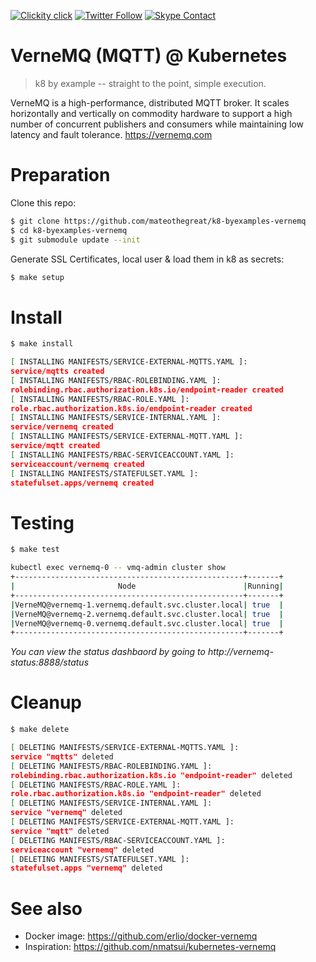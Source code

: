 <!--
#                                 __                 __
#    __  ______  ____ ___  ____ _/ /____  ____  ____/ /
#   / / / / __ \/ __ `__ \/ __ `/ __/ _ \/ __ \/ __  /
#  / /_/ / /_/ / / / / / / /_/ / /_/  __/ /_/ / /_/ /
#  \__, /\____/_/ /_/ /_/\__,_/\__/\___/\____/\__,_/
# /____                     matthewdavis.io, holla!
#
#-->

[![Clickity click](https://img.shields.io/badge/k8s%20by%20example%20yo-its%20go%20time-ff69b4.svg?style=flat-square)](https://k8.matthewdavis.io)
[![Twitter Follow](https://img.shields.io/twitter/follow/yomateod.svg?label=Follow&style=flat-square)](https://twitter.com/yomateod) [![Skype Contact](https://img.shields.io/badge/skype%20id-matthew@matthewdavis.io-blue.svg?style=flat-square)](skype:matthew@matthewdavis.io?chat)

# VerneMQ (MQTT) @ Kubernetes

> k8 by example -- straight to the point, simple execution.

VerneMQ is a high-performance, distributed MQTT broker. It scales horizontally and vertically on commodity hardware to support a high number of concurrent publishers and consumers while maintaining low latency and fault tolerance. https://vernemq.com

# Preparation

Clone this repo:

```sh
$ git clone https://github.com/mateothegreat/k8-byexamples-vernemq
$ cd k8-byexamples-vernemq
$ git submodule update --init
```

Generate SSL Certificates, local user & load them in k8 as secrets:

```sh
$ make setup
```

# Install
```sh
$ make install

[ INSTALLING MANIFESTS/SERVICE-EXTERNAL-MQTTS.YAML ]:
service/mqtts created
[ INSTALLING MANIFESTS/RBAC-ROLEBINDING.YAML ]:
rolebinding.rbac.authorization.k8s.io/endpoint-reader created
[ INSTALLING MANIFESTS/RBAC-ROLE.YAML ]:
role.rbac.authorization.k8s.io/endpoint-reader created
[ INSTALLING MANIFESTS/SERVICE-INTERNAL.YAML ]:
service/vernemq created
[ INSTALLING MANIFESTS/SERVICE-EXTERNAL-MQTT.YAML ]:
service/mqtt created
[ INSTALLING MANIFESTS/RBAC-SERVICEACCOUNT.YAML ]:
serviceaccount/vernemq created
[ INSTALLING MANIFESTS/STATEFULSET.YAML ]:
statefulset.apps/vernemq created
```

# Testing
```sh
$ make test

kubectl exec vernemq-0 -- vmq-admin cluster show
+---------------------------------------------------+-------+
|                       Node                        |Running|
+---------------------------------------------------+-------+
|VerneMQ@vernemq-1.vernemq.default.svc.cluster.local| true  |
|VerneMQ@vernemq-2.vernemq.default.svc.cluster.local| true  |
|VerneMQ@vernemq-0.vernemq.default.svc.cluster.local| true  |
+---------------------------------------------------+-------+
```

_You can view the status dashbaord by going to  http://vernemq-status:8888/status_

# Cleanup

```sh
$ make delete

[ DELETING MANIFESTS/SERVICE-EXTERNAL-MQTTS.YAML ]:
service "mqtts" deleted
[ DELETING MANIFESTS/RBAC-ROLEBINDING.YAML ]:
rolebinding.rbac.authorization.k8s.io "endpoint-reader" deleted
[ DELETING MANIFESTS/RBAC-ROLE.YAML ]:
role.rbac.authorization.k8s.io "endpoint-reader" deleted
[ DELETING MANIFESTS/SERVICE-INTERNAL.YAML ]:
service "vernemq" deleted
[ DELETING MANIFESTS/SERVICE-EXTERNAL-MQTT.YAML ]:
service "mqtt" deleted
[ DELETING MANIFESTS/RBAC-SERVICEACCOUNT.YAML ]:
serviceaccount "vernemq" deleted
[ DELETING MANIFESTS/STATEFULSET.YAML ]:
statefulset.apps "vernemq" deleted
```

# See also

* Docker image: https://github.com/erlio/docker-vernemq
* Inspiration: https://github.com/nmatsui/kubernetes-vernemq